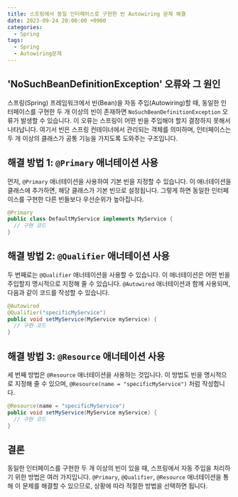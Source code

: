 ```yaml
---
title: 스프링에서 동일 인터페이스로 구현한 빈 Autowiring 문제 해결
date: 2023-09-24 20:00:00 +0900
categories:
  - Spring
tags:
  - Spring
  - Autowiring문제
---
```

## 'NoSuchBeanDefinitionException' 오류와 그 원인

스프링(Spring) 프레임워크에서 빈(Bean)을 자동 주입(Autowiring)할 때, 동일한 인터페이스를 구현한 두 개 이상의 빈이 존재하면 `NoSuchBeanDefinitionException` 오류가 발생할 수 있습니다. 이 오류는 스프링이 어떤 빈을 주입해야 할지 결정하지 못해서 나타납니다. 여기서 빈은 스프링 컨테이너에서 관리되는 객체를 의미하며, 인터페이스는 두 개 이상의 클래스가 공통 기능을 가지도록 도와주는 구조입니다.

## 해결 방법 1: `@Primary` 애너테이션 사용

먼저, `@Primary` 애너테이션을 사용하여 기본 빈을 지정할 수 있습니다. 이 애너테이션을 클래스에 추가하면, 해당 클래스가 기본 빈으로 설정됩니다. 그렇게 하면 동일한 인터페이스를 구현한 다른 빈들보다 우선순위가 높아집니다.

```java
@Primary
public class DefaultMyService implements MyService {
  // 구현 코드
}
```

## 해결 방법 2: `@Qualifier` 애너테이션 사용

두 번째로는 `@Qualifier` 애너테이션을 사용할 수 있습니다. 이 애너테이션은 어떤 빈을 주입할지 명시적으로 지정해 줄 수 있습니다. `@Autowired` 애너테이션과 함께 사용되며, 다음과 같이 코드를 작성할 수 있습니다.

```java
@Autowired
@Qualifier("specificMyService")
public void setMyService(MyService myService) {
  // 구현 코드
}
```

## 해결 방법 3: `@Resource` 애너테이션 사용

세 번째 방법은 `@Resource` 애너테이션을 사용하는 것입니다. 이 방법도 빈을 명시적으로 지정해 줄 수 있으며, `@Resource(name = "specificMyService")` 처럼 작성합니다.

```java
@Resource(name = "specificMyService")
public void setMyService(MyService myService) {
  // 구현 코드
}
```

## 결론

동일한 인터페이스를 구현한 두 개 이상의 빈이 있을 때, 스프링에서 자동 주입을 처리하기 위한 방법은 여러 가지입니다. `@Primary`, `@Qualifier`, `@Resource` 애너테이션을 통해 이 문제를 해결할 수 있으므로, 상황에 따라 적절한 방법을 선택하면 됩니다.